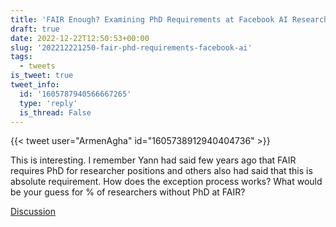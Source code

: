 ```yaml
---
title: 'FAIR Enough? Examining PhD Requirements at Facebook AI Research'
draft: true
date: 2022-12-22T12:50:53+00:00
slug: '202212221250-fair-phd-requirements-facebook-ai'
tags:
  - tweets
is_tweet: true
tweet_info:
  id: '1605787940566667265'
  type: 'reply'
  is_thread: False
---
```




{{< tweet user="ArmenAgha" id="1605738912940404736" >}}

This is interesting. I remember Yann had said few years ago that FAIR requires PhD for researcher positions and others also had said that this is absolute requirement. How does the exception process works? What would be your guess for % of researchers without PhD at FAIR?

[Discussion](https://x.com/sytelus/status/1605787940566667265)

